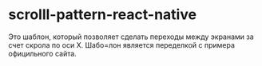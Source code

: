 # scrolll-pattern-react-native
Это шаблон, который позволяет сделать переходы между экранами за счет скрола по оси Х. Шабо=лон является переделкой с примера официльного сайта.
